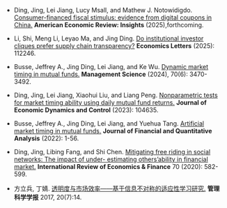 

- Ding, Jing, Lei Jiang, Lucy Msall, and Mathew J. Notowidigdo. [Consumer-financed fiscal stimulus: evidence from digital coupons in China.](https://www.nber.org/papers/w32376) <strong>American Economic Review: Insights</strong> (2025),forthcoming.

- Li, Shi, Meng Li, Leyao Ma, and Jing Ding. [Do institutional investor cliques prefer supply chain transparency?](https://www.sciencedirect.com/science/article/abs/pii/S0165176525000837) <strong>Economics Letters</strong> (2025): 112246.

- Busse, Jeffrey A., Jing Ding, Lei Jiang, and Ke Wu. [Dynamic market timing in mutual funds.](https://pubsonline.informs.org/doi/abs/10.1287/mnsc.2023.4857) <strong>Management Science</strong> (2024), 70(6): 3470-3492.

- Ding, Jing, Lei Jiang, Xiaohui Liu, and Liang Peng. [Nonparametric tests for market timing ability using daily mutual fund returns.](https://www.sciencedirect.com/science/article/abs/pii/S0165188923000416) <strong>Journal of Economic Dynamics and Control</strong> (2023): 104635.

- Busse, Jeffrey A., Jing Ding, Lei Jiang, and Yuehua Tang. [Artificial market timing in mutual funds.](https://www.cambridge.org/core/journals/journal-of-financial-and-quantitative-analysis/article/artificial-market-timing-in-mutual-funds/926CC7190D2C8D724B76F423EE742547) <strong>Journal of Financial and Quantitative Analysis</strong> (2022): 1-56.

- Ding, Jing, Libing Fang, and Shi Chen. [Mitigating free riding in social networks: The impact of under- estimating others’ability in financial market.](https://www.sciencedirect.com/science/article/abs/pii/S1059056020301623) <strong>International Review of Economics & Finance</strong> 70 (2020): 582-599.

- 方立兵, 丁婧. [透明度与市场效率——基于信息不对称的适应性学习研究.](https://jmsc.tju.edu.cn/jmsc/article/abstract/20170703?st=article_issue) <strong> 管理科学学报</strong> 2017, 20(7):14.

